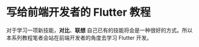 # 写给前端开发者的 Flutter 教程

对于学习一项新技能，**对比**、**联想** 自己已有的技能将会是一种很好的方式。所以本系列教程笔者会站在前端开发者的角度去学习 Flutter 开发。